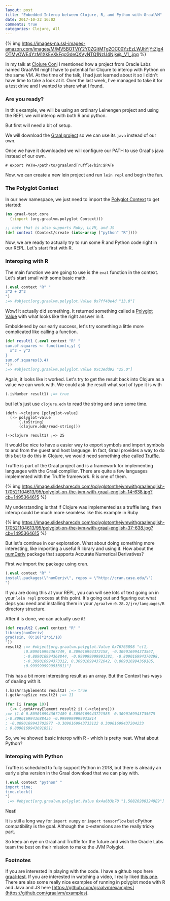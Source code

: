 ```yaml
---
layout: post
title: "Embedded Interop between Clojure, R, and Python with GraalVM"
date: 2017-10-22 16:02
comments: true
categories: Clojure, All
---
```


{% img https://images-na.ssl-images-amazon.com/images/M/MV5BOTViY2Y0ZGItMTg2OC00YzEzLWJhYjYtZjg4OTMyOWE4YzM1XkEyXkFqcGdeQXVyNTQ1NzU4Njk@._V1_.jpg  %}

In my talk at [Clojure Conj](https://www.youtube.com/watch?v=eLl6_k_fZn4) I mentioned how a project from Oracle Labs named GraalVM might have to potential for Clojure to interop with Python on the same VM. At the time of the talk, I had just learned about it so I didn't have time to take a look at it. Over the last week, I've managed to take it for a test drive and I wanted to share what I found.

### Are you ready?

In this example, we will be using an ordinary Leinengen project and using the REPL we will interop with both R and python.

But first will need a bit of setup.

We will download the [Graal project](http://www.oracle.com/technetwork/oracle-labs/program-languages/downloads/index.html) so we can use its `java` instead of our own.

Once we have it downloaded we will configure our PATH to use Graal's java instead of our own.


```
# export PATH=/path/to/graalAndTruffle/bin:$PATH
```

Now, we can create a new lein project and run `lein repl` and begin the fun.

### The Polyglot Context

In our new namespace, we just need to import the [Polyglot Context](http://graalvm.github.io/graal/truffle/javadoc/org/graalvm/polyglot/Context.html) to get started:

```clojure
(ns graal-test.core
  (:import (org.graalvm.polyglot Context)))

;; note that is also supports Ruby, LLVM, and JS
(def context (Context/create (into-array ["python" "R"])))
```

Now, we are ready to actually try to run some R and Python code right in our REPL. Let's start first with R.

### Interoping with R

The main function we are going to use is the `eval` function in the context. Let's start small with some basic math.

```clojure
(.eval context "R" "
3^2 + 2^2
")
;=> #object[org.graalvm.polyglot.Value 0x7ff40e4d "13.0"]
```

Wow! It actually did something. It returned something called a [Polyglot Value](https://github.com/graalvm/graal/blob/master/sdk/src/org.graalvm.polyglot/src/org/graalvm/polyglot/Value.java) with what looks like the right answer in it.

Emboldened by our early success, let's try something a little more complicated like calling a function.

```clojure
(def result1 (.eval context "R" "
sum.of.squares <- function(x,y) {
  x^2 + y^2
}
sum.of.squares(3,4)
"))
;=> #object[org.graalvm.polyglot.Value 0xc3edd92 "25.0"]
```

Again, it looks like it worked. Let's try to get the result back into Clojure as a value we can work with. We could ask the result what sort of type it is with 

```clojure
(.isNumber result1) ;=> true 
```

but let's just use `clojure.edn` to read the string and save some time.

```
(defn ->clojure [polyglot-value]
  (-> polyglot-value
      (.toString)
      (clojure.edn/read-string)))

(->clojure result1) ;=> 25
```

It would be nice to have a easier way to export symbols and import symbols to and from the guest and host language. In fact, Graal provides a way to do this but to do this in Clojure, we would need something else called [Truffle](https://github.com/graalvm/graal/tree/master/truffle).

Truffle is part of the Graal project and is a framework for implementing languages with the Graal compliler.
There are quite a few languages implemented with the Truffle framework. R is one of them.

{% img https://image.slidesharecdn.com/polyglotonthejvmwithgraalenglish-170521104613/95/polyglot-on-the-jvm-with-graal-english-14-638.jpg?cb=1495364615 %}

My understanding is that if Clojure was implemented as a truffle lang, then interop could be much more seamless like this example in Ruby

{% img https://image.slidesharecdn.com/polyglotonthejvmwithgraalenglish-170521104613/95/polyglot-on-the-jvm-with-graal-english-37-638.jpg?cb=1495364615 %}


But let's continue in our exploration. What about doing something more interesting, like importing a useful R library and using it. How about the [numDeriv](https://www.rdocumentation.org/packages/numDeriv/versions/2016.8-1) package that supports Accurate Numerical Derivatives?


First we import the package using cran.

```clojure
(.eval context "R" "
install.packages(\"numDeriv\", repos = \"http://cran.case.edu/\")
")
```

If you are doing this at your REPL, you can will see lots of text going on in your `lein repl` process at this point. It's going out and figuring out what deps you need and installing them in your `/graalvm-0.28.2/jre/languages/R` directory structure.

After it is done, we can actually use it!

```clojure
(def result2 (.eval context "R" "
library(numDeriv)
grad(sin, (0:10)*2*pi/10)
"))
result2 ;=> #object[org.graalvm.polyglot.Value 0x76765898 "c(1,
        ;0.809016994367249, 0.309016994372158, -0.309016994373567,
        ;-0.809016994368844, -0.999999999993381, -0.809016994370298,
        ;-0.309016994373312, 0.309016994372042, 0.809016994369185,
        ;0.999999999993381)"]
```

This has a bit more interesting result as an array. But the Context has ways of dealing with it.

```clojure
(.hasArrayElements result2) ;=> true
(.getArraySize result2) ;=> 11

(for [i (range 10)]
  (-> (.getArrayElement result2 i) (->clojure)))
;=> (1.0 0.8090169943672489 0.3090169943721585 -0.3090169943735675
;-0.8090169943688436 -0.9999999999933814
; -0.8090169943702977 -0.3090169943733122 0.30901699437204233
; 0.8090169943691851)
```

So, we've showed basic interop with R - which is pretty neat. What about Python?

### Interoping with Python

Truffle is scheduled to fully support Python in 2018, but there is already an early alpha version in the Graal download that we can play with.

```clojure
(.eval context "python" "
import time;
time.clock()
")
 ;=> #object[org.graalvm.polyglot.Value 0x4a6b3b70 "1.508202803249E9"]
```

Neat!

It is still a long way for `import numpy` or `import tensorflow` but cPython compatibility is the goal. Although the c-extensions are the really tricky part.

So keep an eye on Graal and Truffle for the future and wish the Oracle Labs team the best on their mission to make the JVM Polyglot.


### Footnotes

If you are interested in playing with the code. I have a github repo here [graal-test](https://github.com/gigasquid/graal-test). If you are interested in watching a video, I really liked [this one](https://www.youtube.com/watch?v=TQMKPRc6cbE). There are also some really nice examples of running in polyglot mode with R and Java and JS here [https://github.com/graalvm/examples](https://github.com/graalvm/examples).





